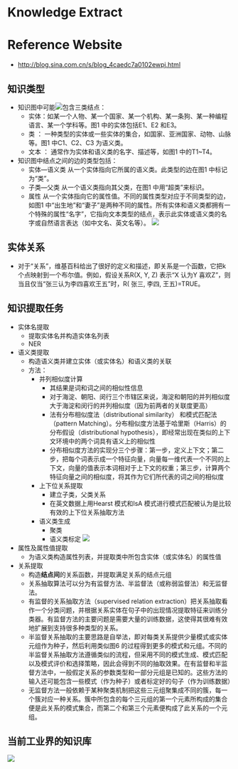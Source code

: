 # Knowledge Extract
# Reference Website
+ http://blog.sina.com.cn/s/blog_4caedc7a0102ewpj.html

## 知识类型
+ 知识图中可能![](http://)包含三类结点：
	+ 实体：如某一个人物、某一个国家、某一个机构、某一条狗、某一种编程语言、某一个学科等。图1 中的实体包括E1、E2 和E3。
	+ 类 ： 一种类型的实体或一些实体的集合，如国家、亚洲国家、动物、山脉等。图1 中C1、C2、C3 为语义类。
	+ 文本 ： 通常作为实体和语义类的名字、描述等，如图1 中的T1~T4。
+ 知识图中结点之间的边的类型包括：
	+ 实体—语义类 从一个实体指向它所属的语义类。此类型的边在图1 中标记为“类”。
	+ 子类—父类 从一个语义类指向其父类，在图1 中用“超类”来标识。
	+ 属性 从一个实体指向它的属性值。不同的属性类型对应于不同类型的边，如图1 中“出生地”和“妻子”是两种不同的属性。所有实体和语义类都拥有一个特殊的属性“名字”，它指向文本类型的结点，表示此实体或语义类的名字或自然语言表达（如中文名、英文名等）。
	![](http://s11.sinaimg.cn/mw690/4caedc7agx6DhBCdngm6a&690)

## 实体关系
+ 对于“关系”，维基百科给出了很好的定义和描述，即关系是一个函数，它把k 个点映射到一个布尔值。例如，假设关系R(X, Y, Z) 表示“X 认为Y 喜欢Z”，则当且仅当“张三认为李四喜欢王五”时，R( 张三, 李四, 王五)=TRUE。

## 知识提取任务
+ 实体名提取
	+ 提取实体名并构造实体名列表
	+ NER
+ 语义类提取
	+ 构造语义类并建立实体（或实体名）和语义类的关联
	+ 方法：
		+ 并列相似度计算
			+ 其结果是词和词之间的相似性信息
			+ 对于海淀、朝阳、闵行三个市辖区来说，海淀和朝阳的并列相似度大于海淀和闵行的并列相似度（因为前两者的关联度更高）
			+ 法有分布相似度法（distributional similarity） 和模式匹配法（pattern Matching）。分布相似度方法基于哈里斯（Harris）的分布假设（distributional hypothesis），即经常出现在类似的上下文环境中的两个词具有语义上的相似性
			+ 分布相似度方法的实现分三个步骤：第一步，定义上下文；第二步，把每个词表示成一个特征向量，向量每一维代表一个不同的上下文，向量的值表示本词相对于上下文的权重；第三步，计算两个特征向量之间的相似度，将其作为它们所代表的词之间的相似度
		+ 上下位关系提取
			+ 建立子类，父类关系
			+ 在英文数据上用Hearst 模式和IsA 模式进行模式匹配被认为是比较有效的上下位关系抽取方法
		+ 语义类生成
			+ 聚类
			+ 语义类标定
        ![](http://s6.sinaimg.cn/mw690/4caedc7agx6DhBCuPqJd5&690)
+ 属性及属性值提取
	+ 为语义类构造属性列表，并提取类中所包含实体（或实体名）的属性值
+ 关系提取
	+ 构造**结点间**的关系函数，并提取满足关系的结点元组
	+ 关系抽取算法可以分为有监督方法、半监督法（或称弱监督法）和无监督法。
	+ 有监督的关系抽取方法（supervised relation extraction）把关系抽取看作一个分类问题，并根据关系实体在句子中的出现情况提取特征来训练分类器。有监督方法的主要问题是需要大量的训练数据，这使得其很难有效地扩展到支持很多种类型的关系。
	+ 半监督关系抽取的主要思路是自举法，即对每类关系提供少量模式或实体元组作为种子，然后利用类似图6 的过程得到更多的模式和元组。不同的半监督关系抽取方法遵循类似的流程，但采用不同的模式生成、模式匹配以及模式评价和选择策略，因此会得到不同的抽取效果。在有监督和半监督方法中，一般假定关系的参数类型和一部分元组是已知的。这些方法的输入还可能包含一些模式（作为种子）或者标定好的句子（作为训练数据）
	+ 无监督方法一般依赖于某种聚类机制把这些三元组聚集成不同的簇，每一个簇对应一种关系。簇中所包含的每个三元组的第一个元素所构成的集合便是此关系的模式集合，而第二个和第三个元素便构成了此关系的一个元组。

## 当前工业界的知识库
![](http://s2.sinaimg.cn/mw690/4caedc7atx6DjUDILnPd1&690)